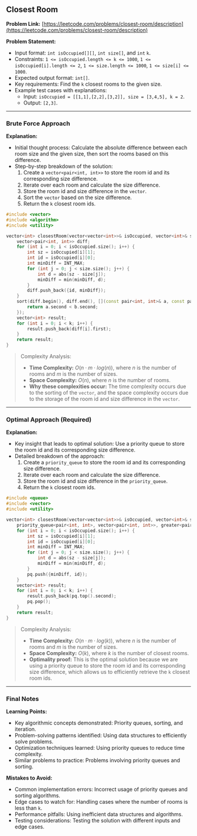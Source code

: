 ## Closest Room
**Problem Link:** [https://leetcode.com/problems/closest-room/description](https://leetcode.com/problems/closest-room/description)

**Problem Statement:**
- Input format: `int isOccupied[][]`, `int size[]`, and `int` `k`.
- Constraints: `1 <= isOccupied.length <= k <= 1000`, `1 <= isOccupied[i].length <= 2`, `1 <= size.length <= 1000`, `1 <= size[i] <= 1000`.
- Expected output format: `int[]`.
- Key requirements: Find the `k` closest rooms to the given size.
- Example test cases with explanations:
  - Input: `isOccupied = [[1,1],[2,2],[3,2]], size = [3,4,5], k = 2`.
  - Output: `[2,3]`.

---

### Brute Force Approach

**Explanation:**
- Initial thought process: Calculate the absolute difference between each room size and the given size, then sort the rooms based on this difference.
- Step-by-step breakdown of the solution:
  1. Create a `vector<pair<int, int>>` to store the room id and its corresponding size difference.
  2. Iterate over each room and calculate the size difference.
  3. Store the room id and size difference in the `vector`.
  4. Sort the `vector` based on the size difference.
  5. Return the `k` closest room ids.

```cpp
#include <vector>
#include <algorithm>
#include <utility>

vector<int> closestRoom(vector<vector<int>>& isOccupied, vector<int>& size, int k) {
    vector<pair<int, int>> diff;
    for (int i = 0; i < isOccupied.size(); i++) {
        int sz = isOccupied[i][1];
        int id = isOccupied[i][0];
        int minDiff = INT_MAX;
        for (int j = 0; j < size.size(); j++) {
            int d = abs(sz - size[j]);
            minDiff = min(minDiff, d);
        }
        diff.push_back({id, minDiff});
    }
    sort(diff.begin(), diff.end(), [](const pair<int, int>& a, const pair<int, int>& b) {
        return a.second < b.second;
    });
    vector<int> result;
    for (int i = 0; i < k; i++) {
        result.push_back(diff[i].first);
    }
    return result;
}
```

> Complexity Analysis:
> - **Time Complexity:** $O(n \cdot m \cdot log(n))$, where $n$ is the number of rooms and $m$ is the number of sizes.
> - **Space Complexity:** $O(n)$, where $n$ is the number of rooms.
> - **Why these complexities occur:** The time complexity occurs due to the sorting of the `vector`, and the space complexity occurs due to the storage of the room id and size difference in the `vector`.

---

### Optimal Approach (Required)

**Explanation:**
- Key insight that leads to optimal solution: Use a priority queue to store the room id and its corresponding size difference.
- Detailed breakdown of the approach:
  1. Create a `priority_queue` to store the room id and its corresponding size difference.
  2. Iterate over each room and calculate the size difference.
  3. Store the room id and size difference in the `priority_queue`.
  4. Return the `k` closest room ids.

```cpp
#include <queue>
#include <vector>
#include <utility>

vector<int> closestRoom(vector<vector<int>>& isOccupied, vector<int>& size, int k) {
    priority_queue<pair<int, int>, vector<pair<int, int>>, greater<pair<int, int>>> pq;
    for (int i = 0; i < isOccupied.size(); i++) {
        int sz = isOccupied[i][1];
        int id = isOccupied[i][0];
        int minDiff = INT_MAX;
        for (int j = 0; j < size.size(); j++) {
            int d = abs(sz - size[j]);
            minDiff = min(minDiff, d);
        }
        pq.push({minDiff, id});
    }
    vector<int> result;
    for (int i = 0; i < k; i++) {
        result.push_back(pq.top().second);
        pq.pop();
    }
    return result;
}
```

> Complexity Analysis:
> - **Time Complexity:** $O(n \cdot m \cdot log(k))$, where $n$ is the number of rooms and $m$ is the number of sizes.
> - **Space Complexity:** $O(k)$, where $k$ is the number of closest rooms.
> - **Optimality proof:** This is the optimal solution because we are using a priority queue to store the room id and its corresponding size difference, which allows us to efficiently retrieve the `k` closest room ids.

---

### Final Notes

**Learning Points:**
- Key algorithmic concepts demonstrated: Priority queues, sorting, and iteration.
- Problem-solving patterns identified: Using data structures to efficiently solve problems.
- Optimization techniques learned: Using priority queues to reduce time complexity.
- Similar problems to practice: Problems involving priority queues and sorting.

**Mistakes to Avoid:**
- Common implementation errors: Incorrect usage of priority queues and sorting algorithms.
- Edge cases to watch for: Handling cases where the number of rooms is less than `k`.
- Performance pitfalls: Using inefficient data structures and algorithms.
- Testing considerations: Testing the solution with different inputs and edge cases.